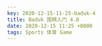 ```yaml
---
key: 2020-12-15-11-25-baduk-4
title: Baduk 围棋入门 4.0
date: 2020-12-15 11:25 +0800
tags: Sports 体育 Game
---
```




<!--more-->
